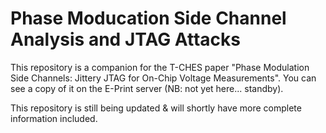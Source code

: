 # Phase Moducation Side Channel Analysis and JTAG Attacks

This repository is a companion for the T-CHES paper "Phase Modulation Side Channels: Jittery JTAG for On-Chip Voltage Measurements". You can see a copy of it on the E-Print server (NB: not yet here... standby).

This repository is still being updated & will shortly have more complete information included.